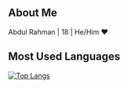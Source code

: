 ## About Me

Abdul Rahman | 18 | He/Him ❤

## Most Used Languages

[![Top Langs](https://github-readme-stats.vercel.app/api/top-langs/?username=Abdul1810)](https://abduldev.me)
